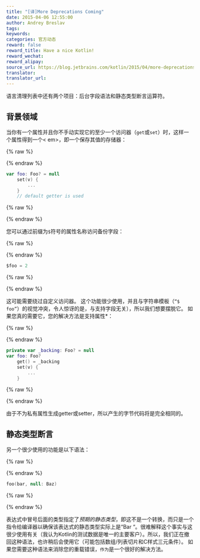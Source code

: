 ```yaml
---
title: "[译]More Deprecations Coming"
date: 2015-04-06 12:55:00
author: Andrey Breslav
tags:
keywords:
categories: 官方动态
reward: false
reward_title: Have a nice Kotlin!
reward_wechat:
reward_alipay:
source_url: https://blog.jetbrains.com/kotlin/2015/04/more-deprecations-coming/
translator:
translator_url:
---
```


语言清理列表中还有两个项目：后台字段语法和静态类型断言运算符。<span id =“more-2040”> </span>
## 背景领域

当你有一个属性并且你不手动实现它的至少一个访问器（`get`或`set`）时，这样一个属性得到一个< em>，即一个保存其值的存储器：

{% raw %}
<p></p>
{% endraw %}

```kotlin
var foo: Foo? = null
    set(v) {
        ...
    }
    // default getter is used
```

{% raw %}
<p></p>
{% endraw %}

您可以通过前缀为`$`符号的属性名称访问备份字段：

{% raw %}
<p></p>
{% endraw %}

```kotlin
$foo = 2
```

{% raw %}
<p></p>
{% endraw %}

这可能需要绕过自定义访问器。
这个功能很少使用，并且与字符串模板（`“$ foo”`）的视觉冲突，令人惊讶的是，与支持字段无关），所以我们想要摆脱它。
如果您真的需要它，您的解决方法是支持属性*：

{% raw %}
<p></p>
{% endraw %}

```kotlin
private var _backing: Foo? = null
var foo: Foo?
    get() = _backing
    set(v) {
        ...
    }
```

{% raw %}
<p></p>
{% endraw %}

由于不为私有属性生成getter或setter，所以产生的字节代码将是完全相同的。
## 静态类型断言

另一个很少使用的功能是以下语法：

{% raw %}
<p></p>
{% endraw %}

```kotlin
foo(bar, null: Baz)
```

{% raw %}
<p></p>
{% endraw %}

表达式中冒号后面的类型指定了*预期的静态类型*，即这不是一个转换，而只是一个指令给编译器以确保该表达式的静态类型实际上是“Bar “。很难解释这个事实与这很少使用有关（我认为Kotlin的测试数据是唯一的主要客户）。所以，我们正在撤回这种语法，也许稍后会使用它（可能包括数组/列表切片和C样式三元条件）。
如果您需要这种语法来消除您的重载错误，`作为`是一个很好的解决方法。
